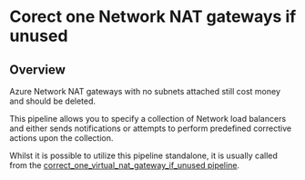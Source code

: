 # Corect one Network NAT gateways if unused

## Overview

Azure Network NAT gateways with no subnets attached still cost money and should be deleted.

This pipeline allows you to specify a collection of Network load balancers and either sends notifications or attempts to perform predefined corrective actions upon the collection.

Whilst it is possible to utilize this pipeline standalone, it is usually called from the [correct_one_virtual_nat_gateway_if_unused pipeline](https://hub.flowpipe.io/mods/turbot/azure_thrifty/pipelines/azure_thrifty.pipeline.correct_one_virtual_nat_gateway_if_unused).